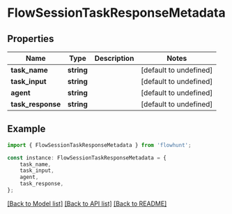 # FlowSessionTaskResponseMetadata


## Properties

Name | Type | Description | Notes
------------ | ------------- | ------------- | -------------
**task_name** | **string** |  | [default to undefined]
**task_input** | **string** |  | [default to undefined]
**agent** | **string** |  | [default to undefined]
**task_response** | **string** |  | [default to undefined]

## Example

```typescript
import { FlowSessionTaskResponseMetadata } from 'flowhunt';

const instance: FlowSessionTaskResponseMetadata = {
    task_name,
    task_input,
    agent,
    task_response,
};
```

[[Back to Model list]](../README.md#documentation-for-models) [[Back to API list]](../README.md#documentation-for-api-endpoints) [[Back to README]](../README.md)
